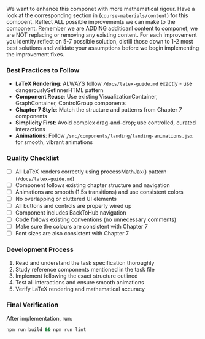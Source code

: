 We want to enhance this componet with more mathematical rigour. 
Have a look at the corresponding section in (`course-materials/content`) for this compoent. 
Reflect ALL possible improvements we can make to the component. 
Remember we are ADDING additioanl content to componet, we are NOT replacing or removing any existing content. 
For each improvement you identity reflect on 5-7 possible solution, distill those down to 1-2 most best solutions and validate your assumptions before we begin implementing the improvement fixes. 


### Best Practices to Follow
- **LaTeX Rendering**: ALWAYS follow `/docs/latex-guide.md` exactly - use dangerouslySetInnerHTML pattern
- **Component Reuse**: Use existing VisualizationContainer, GraphContainer, ControlGroup components
- **Chapter 7 Style**: Match the structure and patterns from Chapter 7 components
- **Simplicity First**: Avoid complex drag-and-drop; use controlled, curated interactions
- **Animations**: Follow `/src/components/landing/landing-animations.jsx` for smooth, vibrant animations

### Quality Checklist
- [ ] All LaTeX renders correctly using processMathJax() pattern (`/docs/latex-guide.md`)
- [ ] Component follows existing chapter structure and navigation
- [ ] Animations are smooth (1.5s transitions) and use consistent colors
- [ ] No overlapping or cluttered UI elements
- [ ] All buttons and controls are properly wired up
- [ ] Component includes BackToHub navigation
- [ ] Code follows existing conventions (no unnecessary comments)
- [ ] Make sure the colours are consistent with Chapter 7
- [ ] Font sizes are also consistent with Chapter 7

### Development Process
1. Read and understand the task specification thoroughly
2. Study reference components mentioned in the task file
3. Implement following the exact structure outlined
4. Test all interactions and ensure smooth animations
5. Verify LaTeX rendering and mathematical accuracy

### Final Verification
After implementation, run:
```bash
npm run build && npm run lint
```










